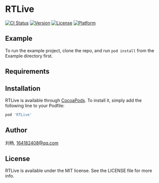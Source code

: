 # RTLive

[![CI Status](https://img.shields.io/travis/刘杨/RTLive.svg?style=flat)](https://travis-ci.org/刘杨/RTLive)
[![Version](https://img.shields.io/cocoapods/v/RTLive.svg?style=flat)](https://cocoapods.org/pods/RTLive)
[![License](https://img.shields.io/cocoapods/l/RTLive.svg?style=flat)](https://cocoapods.org/pods/RTLive)
[![Platform](https://img.shields.io/cocoapods/p/RTLive.svg?style=flat)](https://cocoapods.org/pods/RTLive)

## Example

To run the example project, clone the repo, and run `pod install` from the Example directory first.

## Requirements

## Installation

RTLive is available through [CocoaPods](https://cocoapods.org). To install
it, simply add the following line to your Podfile:

```ruby
pod 'RTLive'
```

## Author

刘杨, 164182408@qq.com

## License

RTLive is available under the MIT license. See the LICENSE file for more info.
